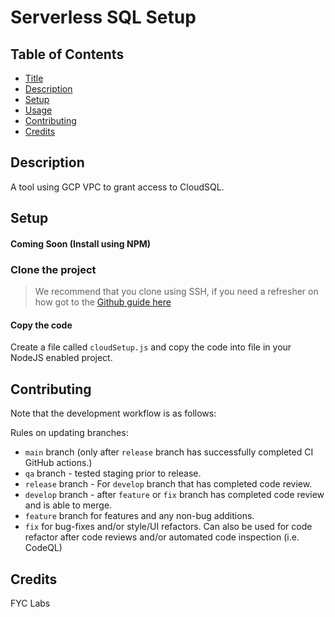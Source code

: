 # Serverless SQL Setup 

## Table of Contents

-   [Title](#serverless-sql-setup)
-   [Description](#description)
-   [Setup](#setup)
-   [Usage](#usage)
-   [Contributing](#contributing)
-   [Credits](#credits)

## Description

A tool using GCP VPC to grant access to CloudSQL.

## Setup

#### Coming Soon (Install using NPM)

### Clone the project

> We recommend that you clone using SSH, if you need a refresher on how got to the [Github guide here](https://docs.github.com/en/authentication/connecting-to-github-with-ssh)

#### Copy the code 

Create a file called `cloudSetup.js` and copy the code into file in your NodeJS enabled project. 

## Contributing

Note that the development workflow is as follows:

Rules on updating branches:

-   `main` branch (only after `release` branch has successfully completed CI GitHub actions.)
-   `qa` branch - tested staging prior to release.
-   `release` branch - For `develop` branch that has completed code review.
-   `develop` branch - after `feature` or `fix` branch has completed code review and is able to merge.
-   `feature` branch for features and any non-bug additions.
-   `fix` for bug-fixes and/or style/UI refactors. Can also be used for code refactor after code reviews and/or automated code inspection (i.e. CodeQL)

## Credits

FYC Labs